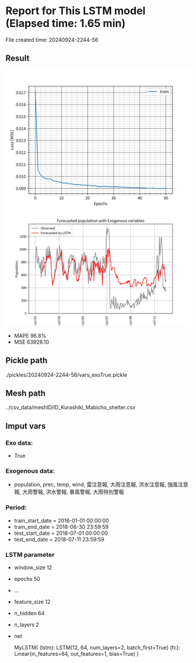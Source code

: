 
# Report for This LSTM model (Elapsed time: 1.65 min)

File created time: 20240924-2244-56

## Result 
<img src="result_20240924-2244-56_loss.png" width='600'/>
<img src="result_20240924-2244-56_forecast.png" width='600'/>

- MAPE	96.8%
- MSE 	63928.10

## Pickle path
./pickles/20240924-2244-56/vars_exoTrue.pickle

## Mesh path
../csv_data/meshID/ID_Kurashiki_Mabicho_shelter.csv

## Imput vars

### Exo data:
- True

### Exogenous data:
- population, prec, temp, wind, 雷注意報, 大雨注意報, 洪水注意報, 強風注意報, 大雨警報, 洪水警報, 暴風警報, 大雨特別警報
 
### Period:
- train_start_date    = 2016-01-01 00:00:00
- train_end_date      = 2018-06-30 23:59:59
- test_start_date     = 2018-07-01 00:00:00  
- test_end_date       = 2018-07-11 23:59:59

### LSTM parameter
- window_size	12
- epochs	50
- ...
- feature_size	12
- n_hidden	64
- n_layers	2
- net

     MyLSTM(
  (lstm): LSTM(12, 64, num_layers=2, batch_first=True)
  (fc): Linear(in_features=64, out_features=1, bias=True)
)


